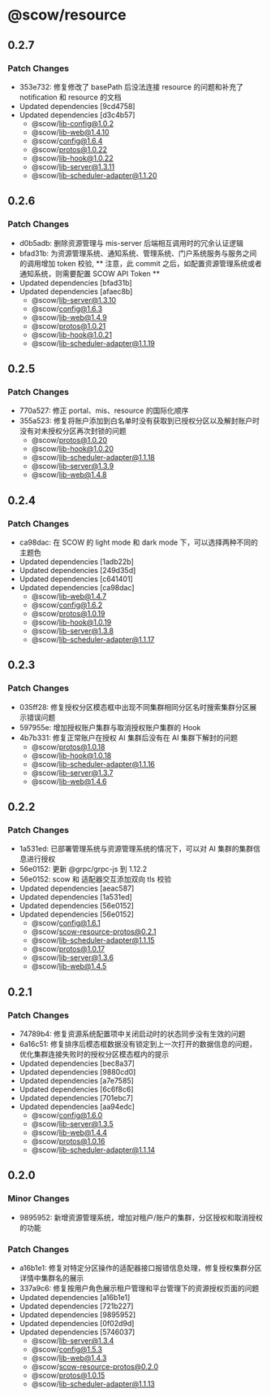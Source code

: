 # @scow/resource

## 0.2.7

### Patch Changes

- 353e732: 修复修改了 basePath 后没法连接 resource 的问题和补充了 notification 和 resource 的文档
- Updated dependencies [9cd4758]
- Updated dependencies [d3c4b57]
  - @scow/lib-config@1.0.2
  - @scow/lib-web@1.4.10
  - @scow/config@1.6.4
  - @scow/protos@1.0.22
  - @scow/lib-hook@1.0.22
  - @scow/lib-server@1.3.11
  - @scow/lib-scheduler-adapter@1.1.20

## 0.2.6

### Patch Changes

- d0b5adb: 删除资源管理与 mis-server 后端相互调用时的冗余认证逻辑
- bfad31b: 为资源管理系统、通知系统、管理系统、门户系统服务与服务之间的调用增加 token 校验,
  ** 注意，此 commit 之后，如配置资源管理系统或者通知系统，则需要配置 SCOW API Token **
- Updated dependencies [bfad31b]
- Updated dependencies [afaec8b]
  - @scow/lib-server@1.3.10
  - @scow/config@1.6.3
  - @scow/lib-web@1.4.9
  - @scow/protos@1.0.21
  - @scow/lib-hook@1.0.21
  - @scow/lib-scheduler-adapter@1.1.19

## 0.2.5

### Patch Changes

- 770a527: 修正 portal、mis、resource 的国际化顺序
- 355a523: 修复将账户添加到白名单时没有获取到已授权分区以及解封账户时没有对未授权分区再次封锁的问题
  - @scow/protos@1.0.20
  - @scow/lib-hook@1.0.20
  - @scow/lib-scheduler-adapter@1.1.18
  - @scow/lib-server@1.3.9
  - @scow/lib-web@1.4.8

## 0.2.4

### Patch Changes

- ca98dac: 在 SCOW 的 light mode 和 dark mode 下，可以选择两种不同的主题色
- Updated dependencies [1adb22b]
- Updated dependencies [249d35d]
- Updated dependencies [c641401]
- Updated dependencies [ca98dac]
  - @scow/lib-web@1.4.7
  - @scow/config@1.6.2
  - @scow/protos@1.0.19
  - @scow/lib-hook@1.0.19
  - @scow/lib-server@1.3.8
  - @scow/lib-scheduler-adapter@1.1.17

## 0.2.3

### Patch Changes

- 035ff28: 修复授权分区模态框中出现不同集群相同分区名时搜索集群分区展示错误问题
- 597955e: 增加授权账户集群与取消授权账户集群的 Hook
- 4b7b331: 修复正常账户在授权 AI 集群后没有在 AI 集群下解封的问题
  - @scow/protos@1.0.18
  - @scow/lib-hook@1.0.18
  - @scow/lib-scheduler-adapter@1.1.16
  - @scow/lib-server@1.3.7
  - @scow/lib-web@1.4.6

## 0.2.2

### Patch Changes

- 1a531ed: 已部署管理系统与资源管理系统的情况下，可以对 AI 集群的集群信息进行授权
- 56e0152: 更新 @grpc/grpc-js 到 1.12.2
- 56e0152: scow 和 适配器交互添加双向 tls 校验
- Updated dependencies [aeac587]
- Updated dependencies [1a531ed]
- Updated dependencies [56e0152]
- Updated dependencies [56e0152]
  - @scow/config@1.6.1
  - @scow/scow-resource-protos@0.2.1
  - @scow/lib-scheduler-adapter@1.1.15
  - @scow/protos@1.0.17
  - @scow/lib-server@1.3.6
  - @scow/lib-web@1.4.5

## 0.2.1

### Patch Changes

- 74789b4: 修复资源系统配置项中关闭启动时的状态同步没有生效的问题
- 6a16c51: 修复排序后模态框数据没有锁定到上一次打开的数据信息的问题，优化集群连接失败时的授权分区模态框内的提示
- Updated dependencies [bec8a37]
- Updated dependencies [9880cd0]
- Updated dependencies [a7e7585]
- Updated dependencies [6c6f8c6]
- Updated dependencies [701ebc7]
- Updated dependencies [aa94edc]
  - @scow/config@1.6.0
  - @scow/lib-server@1.3.5
  - @scow/lib-web@1.4.4
  - @scow/protos@1.0.16
  - @scow/lib-scheduler-adapter@1.1.14

## 0.2.0

### Minor Changes

- 9895952: 新增资源管理系统，增加对租户/账户的集群，分区授权和取消授权的功能

### Patch Changes

- a16b1e1: 修复对特定分区操作的适配器接口报错信息处理，修复授权集群分区详情中集群名的展示
- 337a9c6: 修复按用户角色展示租户管理和平台管理下的资源授权页面的问题
- Updated dependencies [a16b1e1]
- Updated dependencies [721b227]
- Updated dependencies [9895952]
- Updated dependencies [0f02d9d]
- Updated dependencies [5746037]
  - @scow/lib-server@1.3.4
  - @scow/config@1.5.3
  - @scow/lib-web@1.4.3
  - @scow/scow-resource-protos@0.2.0
  - @scow/protos@1.0.15
  - @scow/lib-scheduler-adapter@1.1.13
